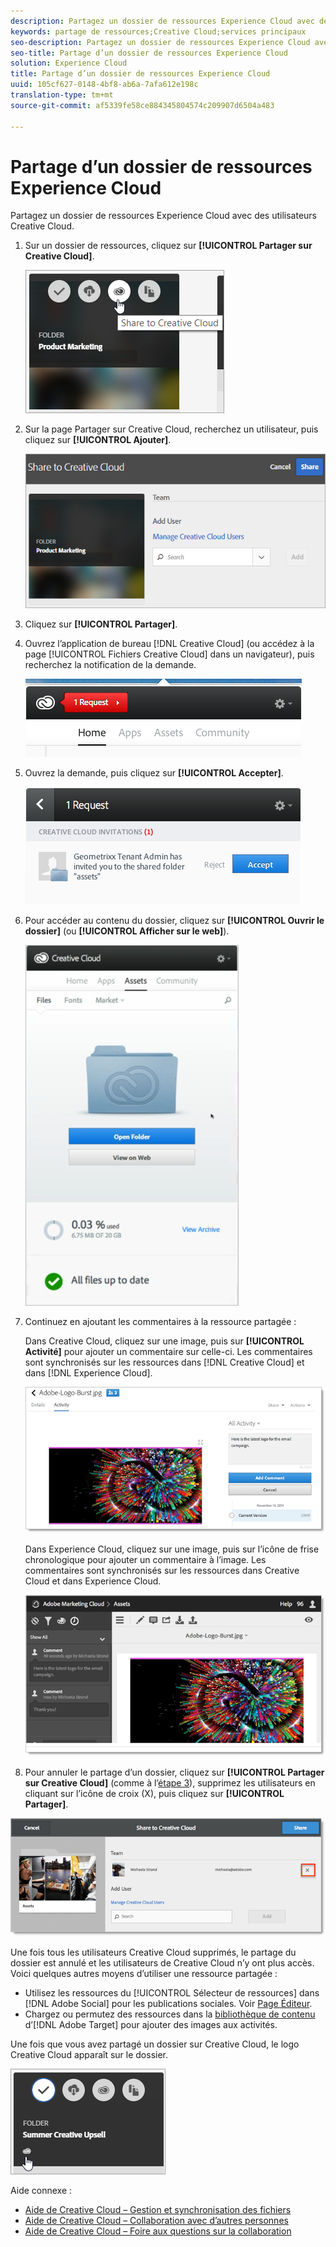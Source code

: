 ```yaml
---
description: Partagez un dossier de ressources Experience Cloud avec des utilisateurs Creative Cloud.
keywords: partage de ressources;Creative Cloud;services principaux
seo-description: Partagez un dossier de ressources Experience Cloud avec des utilisateurs Creative Cloud.
seo-title: Partage d’un dossier de ressources Experience Cloud
solution: Experience Cloud
title: Partage d’un dossier de ressources Experience Cloud
uuid: 105cf627-0148-4bf8-ab6a-7afa612e198c
translation-type: tm+mt
source-git-commit: af5339fe58ce884345804574c209907d6504a483

---
```



# Partage d’un dossier de ressources Experience Cloud

Partagez un dossier de ressources Experience Cloud avec des utilisateurs Creative Cloud.

1. Sur un dossier de ressources, cliquez sur **[!UICONTROL Partager sur Creative Cloud]**.

   ![Résultat de l’étape](assets/asset-share-cc.png)
1. Sur la page Partager sur Creative Cloud, recherchez un utilisateur, puis cliquez sur **[!UICONTROL Ajouter]**.

   ![](assets/asset-share-cc-page.png)

1. Cliquez sur **[!UICONTROL Partager]**.
1. Ouvrez l’application de bureau [!DNL Creative Cloud] (ou accédez à la page [!UICONTROL Fichiers Creative Cloud] dans un navigateur), puis recherchez la notification de la demande.

   ![](assets/cc_share_request.png)
1. Ouvrez la demande, puis cliquez sur **[!UICONTROL Accepter]**.

   ![Résultat de l’étape](assets/cc_share_accept.png)
1. Pour accéder au contenu du dossier, cliquez sur **[!UICONTROL Ouvrir le dossier]** (ou **[!UICONTROL Afficher sur le web]**).

   ![Résultat de l’étape](assets/creative_cloud_open_folder.png)
1. Continuez en ajoutant les commentaires à la ressource partagée :

   Dans Creative Cloud, cliquez sur une image, puis sur **[!UICONTROL Activité]** pour ajouter un commentaire sur celle-ci. Les commentaires sont synchronisés sur les ressources dans [!DNL Creative Cloud] et dans [!DNL Experience Cloud].

   ![](assets/asset_comment_cc.png)

   Dans Experience Cloud, cliquez sur une image, puis sur l’icône de frise chronologique pour ajouter un commentaire à l’image. Les commentaires sont synchronisés sur les ressources dans Creative Cloud et dans Experience Cloud.

   ![](assets/asset_comment_mac.png)

1. Pour annuler le partage d’un dossier, cliquez sur **[!UICONTROL Partager sur Creative Cloud]** (comme à l’[étape 3](../experience-cloud-assets/t-share-creative-cloud.md#step_BA17CFA185284641A9B878BA29551996)), supprimez les utilisateurs en cliquant sur l’icône de croix (X), puis cliquez sur **[!UICONTROL Partager]**.

![](assets/asset_remove_user.png)

Une fois tous les utilisateurs Creative Cloud supprimés, le partage du dossier est annulé et les utilisateurs de Creative Cloud n’y ont plus accès.
Voici quelques autres moyens d’utiliser une ressource partagée :

* Utilisez les ressources du [!UICONTROL Sélecteur de ressources] dans [!DNL Adobe Social] pour les publications sociales. Voir [Page Éditeur](https://marketing.adobe.com/resources/help/en_US/social/?f=c_pub_publisher).
* Chargez ou permutez des ressources dans la [bibliothèque de contenu](https://marketing.adobe.com/resources/help/en_US/target/target/?f=c_manage_content) d’[!DNL Adobe Target] pour ajouter des images aux activités.

Une fois que vous avez partagé un dossier sur Creative Cloud, le logo Creative Cloud apparaît sur le dossier.

![](assets/asset-cc-logo.png)

Aide connexe :

* [Aide de Creative Cloud – Gestion et synchronisation des fichiers](https://helpx.adobe.com/creative-cloud/help/sync-files.html)
* [Aide de Creative Cloud – Collaboration avec d’autres personnes](https://helpx.adobe.com/creative-cloud/help/collaboration.html)
* [Aide de Creative Cloud – Foire aux questions sur la collaboration](https://helpx.adobe.com/creative-cloud/help/collaboration-faq.html)
